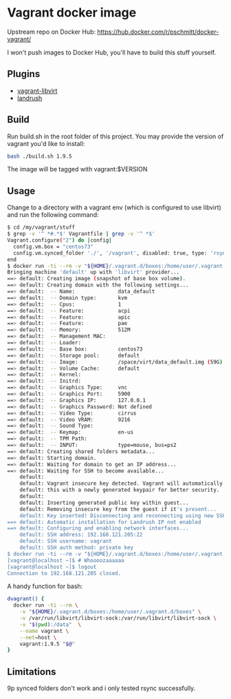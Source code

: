 # Vagrant docker image

Upstream repo on Docker Hub: https://hub.docker.com/r/pschmitt/docker-vagrant/

I won't push images to Docker Hub, you'll have to build this stuff yourself.

## Plugins

- [vagrant-libvirt](https://github.com/vagrant-libvirt/vagrant-libvirt)
- [landrush](https://github.com/vagrant-landrush/landrush)

## Build

Run build.sh in the root folder of this project. You may provide the version of vagrant you'd like
to install:

```bash
bash ./build.sh 1.9.5
```

The image will be tagged with vagrant:$VERSION

## Usage

Change to a directory with a vagrant env (which is configured to use libvirt) and run the following
command:

```bash
$ cd /my/vagrant/stuff
$ grep -v '^ *#.*$' Vagrantfile | grep -v '^ *$'
Vagrant.configure("2") do |config|
  config.vm.box = "centos73"
  config.vm.synced_folder './', '/vagrant', disabled: true, type: 'rsync'
end
$ docker run -ti --rm -v "${HOME}/.vagrant.d/boxes:/home/user/.vagrant.d/boxes" -v /var/run/libvirt/libvirt-sock:/var/run/libvirt/libvirt-sock -v $(pwd):/data  --name vagrant --net=host vagrant:1.9.5 up
Bringing machine 'default' up with 'libvirt' provider...
==> default: Creating image (snapshot of base box volume).
==> default: Creating domain with the following settings...
==> default:  -- Name:              data_default
==> default:  -- Domain type:       kvm
==> default:  -- Cpus:              1
==> default:  -- Feature:           acpi
==> default:  -- Feature:           apic
==> default:  -- Feature:           pae
==> default:  -- Memory:            512M
==> default:  -- Management MAC:
==> default:  -- Loader:
==> default:  -- Base box:          centos73
==> default:  -- Storage pool:      default
==> default:  -- Image:             /space/virt/data_default.img (59G)
==> default:  -- Volume Cache:      default
==> default:  -- Kernel:
==> default:  -- Initrd:
==> default:  -- Graphics Type:     vnc
==> default:  -- Graphics Port:     5900
==> default:  -- Graphics IP:       127.0.0.1
==> default:  -- Graphics Password: Not defined
==> default:  -- Video Type:        cirrus
==> default:  -- Video VRAM:        9216
==> default:  -- Sound Type:
==> default:  -- Keymap:            en-us
==> default:  -- TPM Path:
==> default:  -- INPUT:             type=mouse, bus=ps2
==> default: Creating shared folders metadata...
==> default: Starting domain.
==> default: Waiting for domain to get an IP address...
==> default: Waiting for SSH to become available...
    default:
    default: Vagrant insecure key detected. Vagrant will automatically replace
    default: this with a newly generated keypair for better security.
    default:
    default: Inserting generated public key within guest...
    default: Removing insecure key from the guest if it's present...
    default: Key inserted! Disconnecting and reconnecting using new SSH key...
==> default: Automatic installation for Landrush IP not enabled
==> default: Configuring and enabling network interfaces...
    default: SSH address: 192.168.121.205:22
    default: SSH username: vagrant
    default: SSH auth method: private key
$ docker run -ti --rm -v "${HOME}/.vagrant.d/boxes:/home/user/.vagrant.d/boxes" -v /var/run/libvirt/libvirt-sock:/var/run/libvirt/libvirt-sock -v $(pwd):/data  --name vagrant --net=host vagrant:1.9.5 ssh
[vagrant@localhost ~]$ # Whoooozaaaaaa
[vagrant@localhost ~]$ logout
Connection to 192.168.121.205 closed.
```

A handy function for bash:

```bash
dvagrant() {
  docker run -ti --rm \
    -v "${HOME}/.vagrant.d/boxes:/home/user/.vagrant.d/boxes" \
    -v /var/run/libvirt/libvirt-sock:/var/run/libvirt/libvirt-sock \
    -v "$(pwd):/data"  \
    --name vagrant \
    --net=host \
    vagrant:1.9.5 "$@"
}
```

## Limitations

9p synced folders don't work and i only tested rsync successfully.

